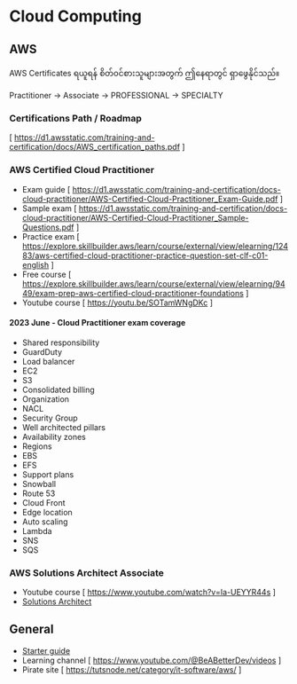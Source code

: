 # Cloud Computing

## AWS

AWS Certificates ရယူရန် စိတ်၀င်စားသူများအတွက် ဤနေရာတွင် ရှာဖွေနိုင်သည်။

Practitioner -> Associate -> PROFESSIONAL -> SPECIALTY

### Certifications Path / Roadmap

[ https://d1.awsstatic.com/training-and-certification/docs/AWS_certification_paths.pdf ]

### AWS Certified Cloud Practitioner

- Exam guide [ https://d1.awsstatic.com/training-and-certification/docs-cloud-practitioner/AWS-Certified-Cloud-Practitioner_Exam-Guide.pdf ]
- Sample exam [ https://d1.awsstatic.com/training-and-certification/docs-cloud-practitioner/AWS-Certified-Cloud-Practitioner_Sample-Questions.pdf ]
- Practice exam [ https://explore.skillbuilder.aws/learn/course/external/view/elearning/12483/aws-certified-cloud-practitioner-practice-question-set-clf-c01-english ]
- Free course [ https://explore.skillbuilder.aws/learn/course/external/view/elearning/9449/exam-prep-aws-certified-cloud-practitioner-foundations ]
- Youtube course [ https://youtu.be/SOTamWNgDKc ]

#### 2023 June - Cloud Practitioner exam coverage

- Shared responsibility 
- GuardDuty
- Load balancer 
- EC2
- S3
- Consolidated billing
- Organization 
- NACL
- Security Group
- Well architected pillars
- Availability zones
- Regions
- EBS
- EFS
- Support plans
- Snowball
- Route 53
- Cloud Front
- Edge location 
- Auto scaling
- Lambda
- SNS
- SQS

### AWS Solutions Architect Associate

- Youtube course [ https://www.youtube.com/watch?v=Ia-UEYYR44s ]
- [Solutions Architect](Solution_Architect_PDF.pdf)


## General

- [Starter guide](A_Starters_Guide_To_Serverless_on_AWS.pdf)
- Learning channel [ https://www.youtube.com/@BeABetterDev/videos ]
- Pirate site [ https://tutsnode.net/category/it-software/aws/ ]